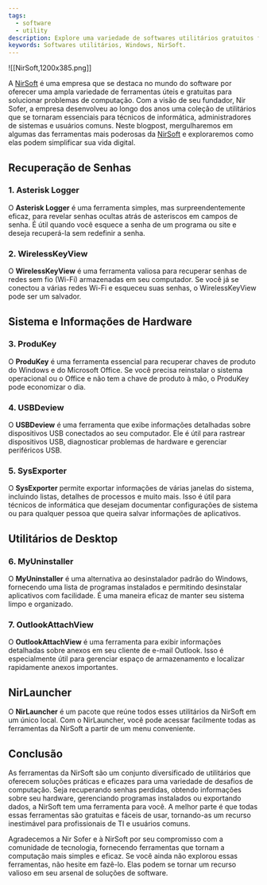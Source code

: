 ```yaml
---
tags:
  - software
  - utility
description: Explore uma variedade de softwares utilitários gratuitos fornecidos pela NirSoft para aprimorar sua experiência no Windows.
keywords: Softwares utilitários, Windows, NirSoft.
---
```

![[NirSoft,1200x385.png]]

A [NirSoft](https://www.nirsoft.net/) é uma empresa que se destaca no mundo do software por oferecer uma ampla variedade de ferramentas úteis e gratuitas para solucionar problemas de computação. Com a visão de seu fundador, Nir Sofer, a empresa desenvolveu ao longo dos anos uma coleção de utilitários que se tornaram essenciais para técnicos de informática, administradores de sistemas e usuários comuns. Neste blogpost, mergulharemos em algumas das ferramentas mais poderosas da [NirSoft](https://www.nirsoft.net/) e exploraremos como elas podem simplificar sua vida digital.
## Recuperação de Senhas

### **1. Asterisk Logger**
O **Asterisk Logger** é uma ferramenta simples, mas surpreendentemente eficaz, para revelar senhas ocultas atrás de asteriscos em campos de senha. É útil quando você esquece a senha de um programa ou site e deseja recuperá-la sem redefinir a senha.
### **2. WirelessKeyView**
O **WirelessKeyView** é uma ferramenta valiosa para recuperar senhas de redes sem fio (Wi-Fi) armazenadas em seu computador. Se você já se conectou a várias redes Wi-Fi e esqueceu suas senhas, o WirelessKeyView pode ser um salvador.

## Sistema e Informações de Hardware

### **3. ProduKey**
O **ProduKey** é uma ferramenta essencial para recuperar chaves de produto do Windows e do Microsoft Office. Se você precisa reinstalar o sistema operacional ou o Office e não tem a chave de produto à mão, o ProduKey pode economizar o dia.
### **4. USBDeview**
O **USBDeview** é uma ferramenta que exibe informações detalhadas sobre dispositivos USB conectados ao seu computador. Ele é útil para rastrear dispositivos USB, diagnosticar problemas de hardware e gerenciar periféricos USB.

### **5. SysExporter**
O **SysExporter** permite exportar informações de várias janelas do sistema, incluindo listas, detalhes de processos e muito mais. Isso é útil para técnicos de informática que desejam documentar configurações de sistema ou para qualquer pessoa que queira salvar informações de aplicativos.
## Utilitários de Desktop

### **6. MyUninstaller**
O **MyUninstaller** é uma alternativa ao desinstalador padrão do Windows, fornecendo uma lista de programas instalados e permitindo desinstalar aplicativos com facilidade. É uma maneira eficaz de manter seu sistema limpo e organizado.
### **7. OutlookAttachView**
O **OutlookAttachView** é uma ferramenta para exibir informações detalhadas sobre anexos em seu cliente de e-mail Outlook. Isso é especialmente útil para gerenciar espaço de armazenamento e localizar rapidamente anexos importantes.

## NirLauncher
O **NirLauncher** é um pacote que reúne todos esses utilitários da NirSoft em um único local. Com o NirLauncher, você pode acessar facilmente todas as ferramentas da NirSoft a partir de um menu conveniente.
## Conclusão

As ferramentas da NirSoft são um conjunto diversificado de utilitários que oferecem soluções práticas e eficazes para uma variedade de desafios de computação. Seja recuperando senhas perdidas, obtendo informações sobre seu hardware, gerenciando programas instalados ou exportando dados, a NirSoft tem uma ferramenta para você. A melhor parte é que todas essas ferramentas são gratuitas e fáceis de usar, tornando-as um recurso inestimável para profissionais de TI e usuários comuns.

Agradecemos a Nir Sofer e à NirSoft por seu compromisso com a comunidade de tecnologia, fornecendo ferramentas que tornam a computação mais simples e eficaz. Se você ainda não explorou essas ferramentas, não hesite em fazê-lo. Elas podem se tornar um recurso valioso em seu arsenal de soluções de software.